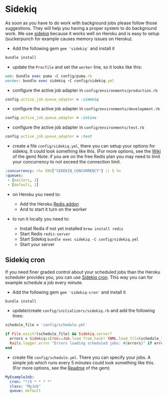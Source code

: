 # Sidekiq

As soon as you have to do work with background jobs please follow those suggestions.
They will help you having a proper system to do background work.
We use [sidekiq](https://github.com/mperham/sidekiq) because it works well on Heroku and is easy to setup (suckerpunch for example causes memory issues on Heroku).

* Add the following gem `gem 'sidekiq'` and install it

```sh
bundle install
```

* update the `Procfile` and set the `worker` line, so it looks like this:

```rb
web: bundle exec puma -C config/puma.rb
worker: bundle exec sidekiq -C config/sidekiq.yml
```

* configure the active job adapter in `config/environments/production.rb`

```rb
config.active_job.queue_adapter = :sidekiq
```

* configure the active job adapter in `config/environments/development.rb`

```rb
config.active_job.queue_adapter = :inline
```

* configure the active job adapter in `config/environments/test.rb`

```rb
config.active_job.queue_adapter = :test
```

* create a file `config/sidekiq.yml`, there you can setup your options for sidekiq.
It could look something like this.
(For more options, see the [Wiki](https://github.com/mperham/sidekiq/wiki/Getting-Started) of the gem)
Note: if you are on the free Redis plan
you may need to limit your concurrency to not exceed the connection limit.

```yml
:concurrency: <%= ENV["SIDEKIQ_CONCURRENCY"] || 5 %>
:queues:
 - [mailers, 1]
 - [default, 1]
```

* on Heroku you need to:
  * Add the Heroku [Redis addon](https://elements.heroku.com/addons/heroku-redis)
  * And to start it turn on the worker

* to run it locally you need to:
  * Install Redis if not yet installed `brew install redis`
  * Start Redis `redis-server`
  * Start Sidekiq `bundle exec sidekiq -C config/sidekiq.yml`
  * Start your server

## Sidekiq cron

If you need finer graded control about your scheduled jobs than the Heroku scheduler
provides you, you can use [Sidekiq cron](https://github.com/ondrejbartas/sidekiq-cron).
This way you can for example schedule a job every minute.

* Add the following gem `gem 'sidekiq-cron'` and install it

```sh
bundle install
```

* update/create `config/initializers/sidekiq.rb` and add the following lines:

```rb
schedule_file = 'config/schedule.yml'

if File.exist?(schedule_file) && Sidekiq.server?
  errors = Sidekiq::Cron::Job.load_from_hash! YAML.load_file(schedule_file)
  Rails.logger.error "Errors loading scheduled jobs: #{errors}" if errors.any?
end
```

* create file `config/schedule.yml`. There you can specify your jobs.
A simple job which runs every 5 minutes could look something like this.
(For more options, see the [Readme](https://github.com/ondrejbartas/sidekiq-cron/blob/master/README.md) of the gem)

```yml
MyExampleJob:
  cron: "*/5 * * * *"
  class: "MyJob"
  queue: default
```
